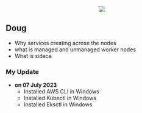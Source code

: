 <p align="center">
    <img src="https://github.com/sudheermuthyala/EKS/blob/main/Img/" />
      </p>

## Doug

- Why services creating acrose the nodes
- what is managed and unmanaged worker nodes
- What is sideca

### My Update 
- **on 07 July 2023**
  - Installed AWS CLI in Windows
  - Installed Kubectl in Windows
  - Installed Eksctl in Windows